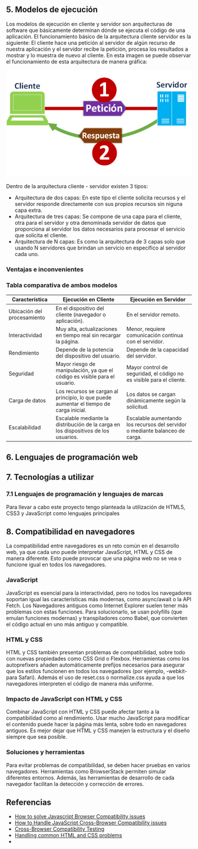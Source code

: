 ## 5. Modelos de ejecución

Los modelos de ejecución en cliente y servidor son arquitecturas de software que básicamente determinan dónde se ejecuta el código de una aplicación. 
El funcionamiento básico de la arquitectura cliente servidor es la siguiente: El cliente hace una petición al servidor de algún recurso de nuestra aplicación y el servidor recibe la petición, procesa los resultados a mostrar y lo muestra de nuevo al cliente.
En esta imagen se puede observar el funcionamiento de esta arquitectura de manera gráfica:

![Funcionamiento básico del modelo cliente - servidor](./imagenes/funcionamiento%20modelo%20cliente%20servidor.png)

Dentro de la arquitectura cliente - servidor existen 3 tipos:
- Arquitectura de dos capas: En este tipo el cliente solicita recursos y el servidor responde directamente con sus propios recursos sin niguna capa extra.
- Arquitectura de tres capas: Se compone de una capa para el cliente, otra para el servidor y otra denominada servidor de datos que proporciona al servidor los datos necesarios para procesar el servicio que solicita el cliente.
- Arquitectura de N capas: Es como la arquitectura de 3 capas solo que usando N servidores que brindan un servicio en específico al servidor cada uno. 




### Ventajas e inconvenientes

### Tabla comparativa de ambos modelos

| Característica             | Ejecución en Cliente                                              | Ejecución en Servidor                                           |
| -------------------------- | ----------------------------------------------------------------- | --------------------------------------------------------------- |
| Ubicación del procesamiento | En el dispositivo del cliente (navegador o aplicación).           | En el servidor remoto.                                          |
| Interactividad              | Muy alta, actualizaciones en tiempo real sin recargar la página.  | Menor, requiere comunicación continua con el servidor.           |
| Rendimiento                 | Depende de la potencia del dispositivo del usuario.               | Depende de la capacidad del servidor.                            |
| Seguridad                   | Mayor riesgo de manipulación, ya que el código es visible para el usuario. | Mayor control de seguridad, el código no es visible para el cliente. |
| Carga de datos              | Los recursos se cargan al principio, lo que puede aumentar el tiempo de carga inicial. | Los datos se cargan dinámicamente según la solicitud.            |
| Escalabilidad               | Escalable mediante la distribución de la carga en los dispositivos de los usuarios. | Escalable aumentando los recursos del servidor o mediante balanceo de carga. |

## 6. Lenguajes de programación web

## 7. Tecnologías a utilizar



### 7.1 Lenguajes de programación y lenguajes de marcas
Para llevar a cabo este proyecto tengo planteada la utilización de HTML5, CSS3 y JavaScript como lenguajes principales

## 8. Compatibilidad en navegadores

La compatibilidad entre navegadores es un reto común en el desarrollo web, ya que cada uno puede interpretar JavaScript, HTML y CSS de manera diferente. Esto puede provocar que una página web no se vea o funcione igual en todos los navegadores.

### JavaScript

JavaScript es esencial para la interactividad, pero no todos los navegadores soportan igual las características más modernas, como async/await o la API Fetch. Los Navegadores antiguos como Internet Explorer suelen tener más problemas con estas funciones. Para solucionarlo, se usan polyfills (que emulan funciones modernas) y transpiladores como Babel, que convierten el código actual en uno más antiguo y compatible.

### HTML y CSS

HTML y CSS también presentan problemas de compatibilidad, sobre todo con nuevas propiedades como CSS Grid o Flexbox. Herramientas como los autoprefixers añaden automáticamente prefijos necesarios para asegurar que los estilos funcionen en todos los navegadores (por ejemplo, -webkit- para Safari). Además el uso de reset.css o normalize.css ayuda a que los navegadores interpreten el código de manera más uniforme.

### Impacto de JavaScript con HTML y CSS

Combinar JavaScript con HTML y CSS puede afectar tanto a la compatibilidad como al rendimiento. Usar mucho JavaScript para modificar el contenido puede hacer la página más lenta, sobre todo en navegadores antiguos. Es mejor dejar que HTML y CSS manejen la estructura y el diseño siempre que sea posible.

### Soluciones y herramientas

Para evitar problemas de compatibilidad, se deben hacer pruebas en varios navegadores. Herramientas como BrowserStack permiten simular diferentes entornos. Además, las herramientas de desarrollo de cada navegador facilitan la detección y corrección de errores.

## Referencias

- [How to solve Javascript Browser Compatibility issues](https://www.browserstack.com/guide/resolve-javascript-cross-browser-compatibility-issues)
- [How to Handle JavaScript Cross-Browser Compatibility issues](https://blog.pixelfreestudio.com/how-to-handle-javascript-cross-browser-compatibility-issues/https://blog.pixelfreestudio.com/how-to-handle-javascript-cross-browser-compatibility-issues/)
- [Cross-Browser Compatibility Testing](https://www.freecodecamp.org/news/cross-browser-compatibility-testing-best-practices-for-web-developers/)
- [Handling common HTML and CSS problems](https://developer.mozilla.org/en-US/docs/Learn/Tools_and_testing/Cross_browser_testing/HTML_and_CSS)
- 
